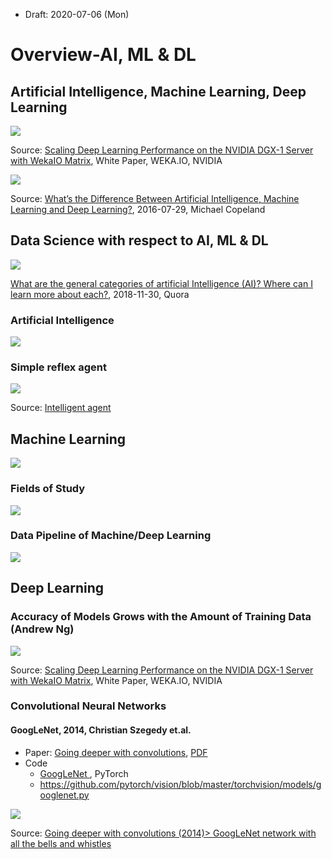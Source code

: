 * Draft: 2020-07-06 (Mon)

# Overview-AI, ML & DL

## Artificial Intelligence, Machine Learning, Deep Learning

<img src="images/nvidia-artificial_intelligence_definitions.png">

Source: [Scaling Deep Learning Performance on the NVIDIA DGX-1 Server with WekaIO Matrix](https://www.arista.com/assets/data/pdf/Whitepapers/NVIDIA-WP-Scaling-DL-with-Matrix-DGX-1-W03WP201904.pdf), White Paper, WEKA.IO, NVIDIA

<img src="images/nvidia-ai_ml_dl-difference.jpg">

Source: [What’s the Difference Between Artificial Intelligence, Machine Learning and Deep Learning?](https://blogs.nvidia.com/blog/2016/07/29/whats-difference-artificial-intelligence-machine-learning-deep-learning-ai/), 2016-07-29, Michael Copeland

## Data Science with respect to AI, ML & DL

<img src="images/categories-ai_ml_dl-data_science.png">

[What are the general categories of artificial Intelligence (AI)? Where can I learn more about each?](https://www.quora.com/What-are-the-general-categories-of-artificial-Intelligence-AI-Where-can-I-learn-more-about-each), 2018-11-30, Quora



### Artificial Intelligence

<img src="images/overview-artificial_intelligence.png">

### Simple reflex agent

<img src="images/wikipedia-intelligent_agent.png">

Source: [Intelligent agent](https://en.wikipedia.org/wiki/Intelligent_agent)

## Machine Learning

<img src="images/">

### Fields of Study

<img src="images/overview-artificial_intelligence-fields_of_study.png">

### Data Pipeline of Machine/Deep Learning 

<img src="images/nvidia-machine_deep_learning_data_pipeline.png">

## Deep Learning

### Accuracy of Models Grows with the Amount of Training Data (Andrew Ng)

<img src="images/nvidia-accuracy_of_models_grows_with_the_amount_of_training_data-andrew_ng.png">

Source: [Scaling Deep Learning Performance on the NVIDIA DGX-1 Server with WekaIO Matrix](https://www.arista.com/assets/data/pdf/Whitepapers/NVIDIA-WP-Scaling-DL-with-Matrix-DGX-1-W03WP201904.pdf), White Paper, WEKA.IO, NVIDIA

### Convolutional Neural Networks

#### GoogLeNet, 2014,  Christian Szegedy et.al. 

* Paper: [Going deeper with convolutions](https://arxiv.org/abs/1409.4842), [PDF](https://arxiv.org/pdf/1409.4842.pdf)
* Code
  * [GoogLeNet ](https://pytorch.org/hub/pytorch_vision_googlenet/), PyTorch
  * https://github.com/pytorch/vision/blob/master/torchvision/models/googlenet.py

<img src="images/googlenet-network-with-all-the-bells-and-whistles.png">

Source: [Going deeper with convolutions (2014)> GoogLeNet network with all the bells and whistles ](https://www.researchgate.net/figure/GoogLeNet-network-with-all-the-bells-and-whistles_fig1_305196650)





